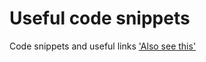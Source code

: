 # Useful code snippets
Code snippets and useful links
['Also see this'](https://www.codegrepper.com/search.php)